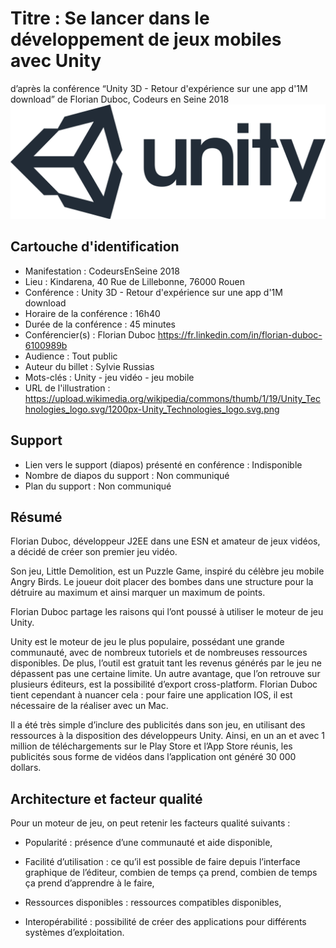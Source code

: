 # Titre : Se lancer dans le développement de jeux mobiles avec Unity
d’après la conférence “Unity 3D - Retour d'expérience sur une app d'1M download” de Florian Duboc, Codeurs en Seine 2018
![Illustration](Unity_Technologies_logo.svg.png)

## Cartouche d'identification

 - Manifestation : CodeursEnSeine 2018
 - Lieu :  Kindarena, 40 Rue de Lillebonne, 76000 Rouen
 - Conférence : Unity 3D - Retour d'expérience sur une app d'1M download
 - Horaire de la conférence : 16h40
 - Durée de la conférence : 45 minutes
 - Conférencier(s) :
   Florian Duboc
https://fr.linkedin.com/in/florian-duboc-6100989b
 - Audience : Tout public
 - Auteur du billet : Sylvie Russias
 - Mots-clés : Unity - jeu vidéo - jeu mobile
 - URL de l'illustration : https://upload.wikimedia.org/wikipedia/commons/thumb/1/19/Unity_Technologies_logo.svg/1200px-Unity_Technologies_logo.svg.png 

## Support
 - Lien vers le support (diapos) présenté en conférence : Indisponible
 - Nombre de diapos du support : Non communiqué
 - Plan du support : Non communiqué

## Résumé
Florian Duboc, développeur J2EE dans une ESN et amateur de jeux vidéos, a décidé de créer son premier jeu vidéo.

Son jeu, Little Demolition, est un Puzzle Game, inspiré du célèbre jeu mobile Angry Birds. Le joueur doit placer des bombes dans une structure pour la détruire au maximum et ainsi marquer un maximum de points.

Florian Duboc partage les raisons qui l’ont poussé à utiliser le moteur de jeu Unity.

Unity est le moteur de jeu le plus populaire, possédant une grande communauté, avec de nombreux tutoriels et de nombreuses ressources disponibles. De plus, l’outil est gratuit tant les revenus générés par le jeu ne dépassent pas une certaine limite. Un autre avantage, que l’on retrouve sur plusieurs éditeurs, est la possibilité d’export cross-platform. Florian Duboc tient cependant à nuancer cela : pour faire une application IOS, il est nécessaire de la réaliser avec un Mac. 

Il a été très simple d’inclure des publicités dans son jeu, en utilisant des ressources à la disposition des développeurs Unity. Ainsi, en un an et avec 1 million de téléchargements sur le Play Store et l’App Store réunis, les publicités  sous forme de vidéos dans l’application ont généré 30 000 dollars.

## Architecture et facteur qualité
Pour un moteur de jeu, on peut retenir les facteurs qualité suivants :

- Popularité : présence d’une communauté et aide disponible,

- Facilité d’utilisation : ce qu’il est possible de faire depuis l’interface graphique de l’éditeur, combien de temps ça prend, combien de temps ça prend d’apprendre à le faire,

- Ressources disponibles : ressources compatibles disponibles,

- Interopérabilité : possibilité de créer des applications pour différents systèmes d’exploitation.

